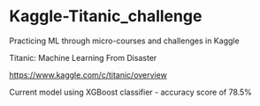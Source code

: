 # Kaggle-Titanic_challenge
Practicing ML through micro-courses and challenges in Kaggle

Titanic: Machine Learning From Disaster

https://www.kaggle.com/c/titanic/overview

Current model using XGBoost classifier - accuracy score of 78.5%
